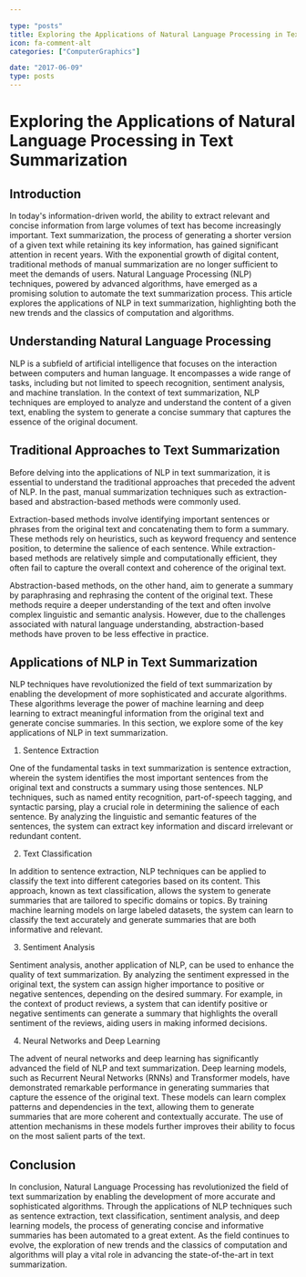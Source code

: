 ```yaml
---

type: "posts"
title: Exploring the Applications of Natural Language Processing in Text Summarization
icon: fa-comment-alt
categories: ["ComputerGraphics"]

date: "2017-06-09"
type: posts
---
```





# Exploring the Applications of Natural Language Processing in Text Summarization

## Introduction

In today's information-driven world, the ability to extract relevant and concise information from large volumes of text has become increasingly important. Text summarization, the process of generating a shorter version of a given text while retaining its key information, has gained significant attention in recent years. With the exponential growth of digital content, traditional methods of manual summarization are no longer sufficient to meet the demands of users. Natural Language Processing (NLP) techniques, powered by advanced algorithms, have emerged as a promising solution to automate the text summarization process. This article explores the applications of NLP in text summarization, highlighting both the new trends and the classics of computation and algorithms.

## Understanding Natural Language Processing

NLP is a subfield of artificial intelligence that focuses on the interaction between computers and human language. It encompasses a wide range of tasks, including but not limited to speech recognition, sentiment analysis, and machine translation. In the context of text summarization, NLP techniques are employed to analyze and understand the content of a given text, enabling the system to generate a concise summary that captures the essence of the original document.

## Traditional Approaches to Text Summarization

Before delving into the applications of NLP in text summarization, it is essential to understand the traditional approaches that preceded the advent of NLP. In the past, manual summarization techniques such as extraction-based and abstraction-based methods were commonly used.

Extraction-based methods involve identifying important sentences or phrases from the original text and concatenating them to form a summary. These methods rely on heuristics, such as keyword frequency and sentence position, to determine the salience of each sentence. While extraction-based methods are relatively simple and computationally efficient, they often fail to capture the overall context and coherence of the original text.

Abstraction-based methods, on the other hand, aim to generate a summary by paraphrasing and rephrasing the content of the original text. These methods require a deeper understanding of the text and often involve complex linguistic and semantic analysis. However, due to the challenges associated with natural language understanding, abstraction-based methods have proven to be less effective in practice.

## Applications of NLP in Text Summarization

NLP techniques have revolutionized the field of text summarization by enabling the development of more sophisticated and accurate algorithms. These algorithms leverage the power of machine learning and deep learning to extract meaningful information from the original text and generate concise summaries. In this section, we explore some of the key applications of NLP in text summarization.

1. Sentence Extraction

One of the fundamental tasks in text summarization is sentence extraction, wherein the system identifies the most important sentences from the original text and constructs a summary using those sentences. NLP techniques, such as named entity recognition, part-of-speech tagging, and syntactic parsing, play a crucial role in determining the salience of each sentence. By analyzing the linguistic and semantic features of the sentences, the system can extract key information and discard irrelevant or redundant content.

2. Text Classification

In addition to sentence extraction, NLP techniques can be applied to classify the text into different categories based on its content. This approach, known as text classification, allows the system to generate summaries that are tailored to specific domains or topics. By training machine learning models on large labeled datasets, the system can learn to classify the text accurately and generate summaries that are both informative and relevant.

3. Sentiment Analysis

Sentiment analysis, another application of NLP, can be used to enhance the quality of text summarization. By analyzing the sentiment expressed in the original text, the system can assign higher importance to positive or negative sentences, depending on the desired summary. For example, in the context of product reviews, a system that can identify positive or negative sentiments can generate a summary that highlights the overall sentiment of the reviews, aiding users in making informed decisions.

4. Neural Networks and Deep Learning

The advent of neural networks and deep learning has significantly advanced the field of NLP and text summarization. Deep learning models, such as Recurrent Neural Networks (RNNs) and Transformer models, have demonstrated remarkable performance in generating summaries that capture the essence of the original text. These models can learn complex patterns and dependencies in the text, allowing them to generate summaries that are more coherent and contextually accurate. The use of attention mechanisms in these models further improves their ability to focus on the most salient parts of the text.

## Conclusion

In conclusion, Natural Language Processing has revolutionized the field of text summarization by enabling the development of more accurate and sophisticated algorithms. Through the applications of NLP techniques such as sentence extraction, text classification, sentiment analysis, and deep learning models, the process of generating concise and informative summaries has been automated to a great extent. As the field continues to evolve, the exploration of new trends and the classics of computation and algorithms will play a vital role in advancing the state-of-the-art in text summarization.